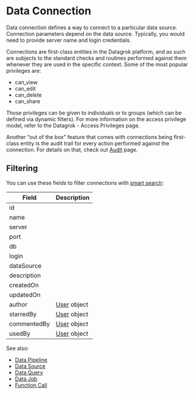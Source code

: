 <!-- TITLE: Data Connection -->
<!-- SUBTITLE: -->

# Data Connection

Data connection defines a way to connect to a particular data source. Connection parameters depend on 
the data source. Typically, you would need to provide server name and login credentials.

Connections are first-class entities in the Datagrok platform, and as such are subjects to the standard 
checks and routines performed against them whenever they are used in the specific context. Some of the 
most popular privileges are:

  * can_view
  * can_edit
  * can_delete
  * can_share


Those privileges can be given to individuals or to groups (which can be defined via dynamic filters). For more 
information on the access privilege model, refer to the Datagrok - Access Privileges page.

Another “out of the box” feature that comes with connections being first-class entity is the audit trail for 
every action performed against the connection. For details on that, check out [Audit](../features/audit.md) page.

## Filtering

You can use these fields to filter connections with [smart search](../features/smart-search.md):

| Field       | Description                                 |
|-------------|---------------------------------------------|
| id          |                                             |
| name        |                                             |
| server      |                                             |
| port        |                                             |
| db          |                                             |
| login       |                                             |
| dataSource  |                                             |
| description |                                             |
| createdOn   |                                             |
| updatedOn   |                                             |
| author      | [User](user.md) object                      |
| starredBy   | [User](user.md) object                      |
| commentedBy | [User](user.md) object                      |
| usedBy      | [User](user.md) object                      |


See also:

  * [Data Pipeline](data-pipeline.md)
  * [Data Source](data-source.md)
  * [Data Query](data-query.md)
  * [Data Job](data-job.md)
  * [Function Call](function-call.md)
